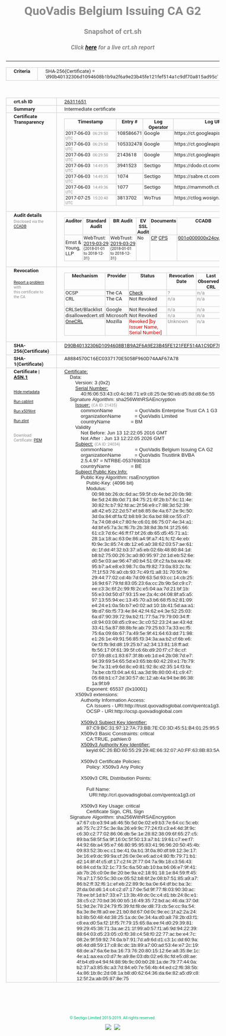 # QuoVadis Belgium Issuing CA G2
### Snapshot of crt.sh
##### Click [here](https://crt.sh/?q=D90B40132306D1094608B1B9A2F6A9E23B45FE121FEF514A1C9DF70A815AD95C) for a live crt.sh report

---
<!DOCTYPE HTML PUBLIC "-//W3C//DTD HTML 4.0 Transitional//EN">
<HTML>
<HEAD>
  <META http-equiv="Content-Type" content="text/html; charset=UTF-8">
  <TITLE>crt.sh | d90b40132306d1094608b1b9a2f6a9e23b45fe121fef514a1c9df70a815ad95c</TITLE>
  <META name="description" content="Free CT Log Certificate Search Tool from Sectigo (formerly Comodo CA)">
  <META name="keywords" content="crt.sh, CT, Certificate Transparency, Certificate Search, SSL Certificate, Sectigo, Comodo CA">
  <LINK href="//fonts.googleapis.com/css?family=Roboto+Mono|Roboto:400,400i,700,700i" rel="stylesheet">
  <STYLE type="text/css">
    a {
      white-space: nowrap;
    }
    body {
      color: #888888;
      font: 12pt Roboto, sans-serif;
      padding-top: 10px;
      text-align: center
    }
    form {
      margin: 0px
    }
    span {
      border-radius: 10px
    }
    span.heading {
      color: #888888;
      font: 12pt Roboto, sans-serif
    }
    span.title {
      background-color: #00B373;
      color: #FFFFFF;
      font: bold 18pt Roboto, sans-serif;
      padding: 0px 5px
    }
    span.text {
      color: #888888;
      font: 10pt Roboto, sans-serif
    }
    span.whiteongrey {
      background-color: #D9D9D6;
      color: #FFFFFF;
      font: bold 18pt Roboto, sans-serif;
      padding: 0px 5px
    }
    table {
      border-collapse: collapse;
      color: #222222;
      font: 10pt Roboto, sans-serif;
      margin-left: auto;
      margin-right: auto
    }
    table.options {
      border: none;
      margin-left: 10px
    }
    td, th {
      border: 1px solid #CCCCCC;
      padding: 0px 2px;
      text-align: left;
      vertical-align: top
    }
    td.outer, th.outer {
      border: 1px solid #CCCCCC;
      padding: 2px 20px;
      text-align: left
    }
    th.heading {
      color: #888888;
      font: bold italic 12pt Roboto, sans-serif;
      padding: 20px 0px 0px;
      text-align: center
    }
    th.options, td.options {
      border: none;
      vertical-align: middle
    }
    td.text {
      font: 10pt "Roboto Mono", sans-serif;
      padding: 2px 20px
    }
    td.heading {
      border: none;
      color: #888888;
      font: 12pt Roboto, sans-serif;
      padding-top: 20px;
      text-align: center
    }
    table.lint td, th {
      text-align: center
    }
    .button {
      background-color: #00B373;
      border-radius: 10px;
      color: #FFFFFF;
      font: bold 13pt Roboto, sans-serif
    }
    .copyright {
      font: 8pt Roboto, sans-serif;
      color: #00B373
    }
    .input {
      border: 1px solid #888888;
      font-weight: bold;
      text-align: center
    }
    .small {
      font: 8pt Roboto, sans-serif;
      color: #888888
    }
    .error {
      background-color: #FFDFDF;
      color: #CC0000;
      font-weight: bold
    }
    .fatal {
      background-color: #0000AA;
      color: #FFFFFF;
      font-weight: bold
    }
    .notice {
      background-color: #FFFFDF;
      color: #606000
    }
    .warning {
      background-color: #FFEFDF;
      color: #DF6000
    }
  </STYLE>
</HEAD>
<BODY>

<TABLE>
  <TR>
    <TH class="outer">Criteria</TH>
    <TD class="outer">SHA-256(Certificate) = 'd90b40132306d1094608b1b9a2f6a9e23b45fe121fef514a1c9df70a815ad95c'</TD>
  </TR>
</TABLE>
<BR>
<TABLE>
  <TR>
    <TH class="outer">crt.sh ID</TH>
    <TD class="outer"><A href="?id=26311651">26311651</A></TD>
  </TR>
  <TR>
    <TH class="outer">Summary</TH>
    <TD class="outer">Intermediate certificate</TD>
  </TR>
  <TR>
    <TH class="outer">Certificate<BR>Transparency</TH>
    <TD class="outer">
<TABLE class="options" style="margin-left:0px">
  <TR>
    <TH>Timestamp</TH>
    <TH>Entry #</TH>
    <TH>Log Operator</TH>
    <TH>Log URL</TH>
  </TR>
  <TR>
    <TD>2017-06-03&nbsp; <FONT class="small">06:29:50 UTC</FONT></TD>
    <TD>108586671</TD>
    <TD>Google</TD>
    <TD>https://ct.googleapis.com/pilot</TD>
  </TR>
  <TR>
    <TD>2017-06-03&nbsp; <FONT class="small">06:29:50 UTC</FONT></TD>
    <TD>105332478</TD>
    <TD>Google</TD>
    <TD>https://ct.googleapis.com/rocketeer</TD>
  </TR>
  <TR>
    <TD>2017-06-03&nbsp; <FONT class="small">06:29:50 UTC</FONT></TD>
    <TD>2143618</TD>
    <TD>Google</TD>
    <TD>https://ct.googleapis.com/skydiver</TD>
  </TR>
  <TR>
    <TD>2017-06-03&nbsp; <FONT class="small">14:49:35 UTC</FONT></TD>
    <TD>3941523</TD>
    <TD>Sectigo</TD>
    <TD>https://dodo.ct.comodo.com</TD>
  </TR>
  <TR>
    <TD>2017-06-03&nbsp; <FONT class="small">14:49:35 UTC</FONT></TD>
    <TD>1074</TD>
    <TD>Sectigo</TD>
    <TD>https://sabre.ct.comodo.com</TD>
  </TR>
  <TR>
    <TD>2017-06-03&nbsp; <FONT class="small">14:49:36 UTC</FONT></TD>
    <TD>1077</TD>
    <TD>Sectigo</TD>
    <TD>https://mammoth.ct.comodo.com</TD>
  </TR>
  <TR>
    <TD>2017-07-25&nbsp; <FONT class="small">15:20:40 UTC</FONT></TD>
    <TD>3813702</TD>
    <TD>WoTrus</TD>
    <TD>https://ctlog.wosign.com</TD>
  </TR>
</TABLE>
    </TD>
  </TR>
  <TR>
    <TH class="outer">Audit details<BR>
      <DIV class="small" style="padding-top:3px">Disclosed via the
        <A href="//ccadb-public.secure.force.com/mozilla/PublicAllIntermediateCerts" target="_blank">CCADB</A></DIV>
    </TH>
    <TD class="outer">
<TABLE class="options" style="margin-left:0px">
  <TR>
    <TH>Auditor</TH>
    <TH>Standard Audit</TH>
    <TH>BR Audit</TH>
    <TH>EV SSL Audit</TH>
    <TH>Documents</TH>
    <TH>CCADB</TH>
    <TH>Root Owner / Certificate</TH>
  </TR>
  <TR>
    <TD style="vertical-align:middle">Ernst & Young, LLP</TD>
    <TD>WebTrust:
      <A href="https://www.cpacanada.ca/generichandlers/CPACHandler.ashx?attachmentid=227627" target="_blank">2019-03-29</A>
      <BR><FONT style="font-size:8pt">(2018-01-01 to 2018-12-31)</FONT></TD>
    <TD>WebTrust:
      <A href="https://www.cpacanada.ca/generichandlers/CPACHandler.ashx?attachmentid=227628" target="_blank">2019-03-29</A>
      <BR><FONT style="font-size:8pt">(2018-01-01 to 2018-12-31)</FONT></TD>
    <TD>No    <TD>
      <A href="https://www.quovadisglobal.com/~/media/Files/Repository/QV_RCA1_RCA3_CPCPS_V4_25.ashx" target="blank">CP</A>
      <A href="https://www.quovadisglobal.com/~/media/Files/Repository/QV_RCA2_CPCPS_v2.5.ashx" target="blank">CPS</A>
    </TD>
    <TD><A href="//ccadb.force.com/001o000000x24oyAAA" target="_blank">001o000000x24oyAAA</A></TD>
    <TD><A href="/?id=8564337">QuoVadis</A></TD>
  </TR>
</TABLE>
    </TD>
  </TR>
  <TR>
    <TH class="outer">Revocation<BR><BR>
      <DIV class="small" style="padding-top:3px"><A href="?id=26311651&opt=problemreporting">Report a problem</A> with<BR>this certificate to the CA</DIV></TH>
    <TD class="outer">
      <TABLE class="options" style="margin-left:0px">
        <TR>
          <TH>Mechanism</TH>
          <TH>Provider</TH>
          <TH>Status</TH>
          <TH>Revocation Date</TH>
          <TH>Last Observed in CRL</TH>
          <TH>Last Checked <SPAN style="color:#CC0000;vertical-align:middle;font-size:70%;font-weight:normal">(Error)</SPAN></TH>
        </TR>
        <TR>
          <TD>OCSP</TD>
          <TD>The CA</TD>
          <TD><A href="?id=26311651&opt=ocsp">Check</A></TD>
          <TD><SPAN style="color:#888888">?</SPAN></TD>
          <TD><SPAN style="color:#888888">n/a</SPAN></TD>
          <TD><SPAN style="color:#888888">?</SPAN></TD>
        </TR>
        <TR>
          <TD>CRL</TD>
          <TD>The CA</TD>
          <TD>Not Revoked</TD><TD><SPAN style="color:#888888">n/a</SPAN></TD><TD><SPAN style="color:#888888">n/a</SPAN></TD><TD>2019-12-04&nbsp; <FONT class="small">17:05:19 UTC</FONT></TD>
        </TR>
        <TR>
          <TD>CRLSet/Blacklist</TD>
          <TD>Google</TD>
          <TD>Not Revoked</TD>
          <TD><SPAN style="color:#888888">n/a</SPAN></TD>
          <TD><SPAN style="color:#888888">n/a</SPAN></TD>
          <TD><SPAN style="color:#888888">n/a</SPAN></TD>
        </TR>
        <TR>
          <TD>disallowedcert.stl</TD>
          <TD>Microsoft</TD>
          <TD>Not Revoked</TD>
          <TD><SPAN style="color:#888888">n/a</SPAN></TD>
          <TD><SPAN style="color:#888888">n/a</SPAN></TD>
          <TD><SPAN style="color:#888888">n/a</SPAN></TD>
        </TR>
        <TR>
          <TD><A href="/mozilla-onecrl" target="_blank">OneCRL</A></TD>
          <TD>Mozilla</TD>
          <TD><SPAN style="color:#CC0000">Revoked [by Issuer Name, Serial Number]</SPAN></TD><TD><SPAN style="color:#888888">Unknown</SPAN></TD>
          <TD><SPAN style="color:#888888">n/a</SPAN></TD>
          <TD><SPAN style="color:#888888">n/a</SPAN></TD>
        </TR>
      </TABLE>
    </TD>
  </TR>
  <TR>
    <TH class="outer">SHA-256(Certificate)</TH>
    <TD class="outer"><A href="//censys.io/certificates/d90b40132306d1094608b1b9a2f6a9e23b45fe121fef514a1c9df70a815ad95c">D90B40132306D1094608B1B9A2F6A9E23B45FE121FEF514A1C9DF70A815AD95C</A></TD>
  </TR>
  <TR>
    <TH class="outer">SHA-1(Certificate)</TH>
    <TD class="outer">A8884570C16EC0337170E5058F960D74AAF67A78</TD>
  </TR>
  <TR>
    <TH class="outer">Certificate | <A href="?asn1=26311651">ASN.1</A>
      <SPAN class="small"><BR>
      <BR><BR><A href="?id=26311651&opt=nometadata">Hide metadata</A>
      <BR><BR><A href="?id=26311651&opt=cablint">Run cablint</A>
      <BR><BR><A href="?id=26311651&opt=x509lint">Run x509lint</A>
      <BR><BR><A href="?id=26311651&opt=zlint">Run zlint</A>
      <BR><BR><BR>Download Certificate: <A href="?d=26311651">PEM</A>
      </SPAN>
    </TH>
    <TD class="text"><A href="?d=26311651">Certificate:</A><BR>&nbsp;&nbsp;&nbsp;&nbsp;Data:<BR>&nbsp;&nbsp;&nbsp;&nbsp;&nbsp;&nbsp;&nbsp;&nbsp;Version:&nbsp;3&nbsp;(0x2)<BR>&nbsp;&nbsp;&nbsp;&nbsp;&nbsp;&nbsp;&nbsp;&nbsp;<A href="?serial=40f6065343c04cb671e9c8250e90ebd58dd86e55">Serial&nbsp;Number:</A><BR>&nbsp;&nbsp;&nbsp;&nbsp;&nbsp;&nbsp;&nbsp;&nbsp;&nbsp;&nbsp;&nbsp;&nbsp;40:f6:06:53:43:c0:4c:b6:71:e9:c8:25:0e:90:eb:d5:8d:d8:6e:55<BR>&nbsp;&nbsp;&nbsp;&nbsp;Signature&nbsp;Algorithm:&nbsp;sha256WithRSAEncryption<BR>&nbsp;&nbsp;&nbsp;&nbsp;&nbsp;&nbsp;&nbsp;&nbsp;<A href="?caid=21435">Issuer:</A> <SPAN class="small">(CA ID: 21435)</SPAN><BR>&nbsp;&nbsp;&nbsp;&nbsp;&nbsp;&nbsp;&nbsp;&nbsp;&nbsp;&nbsp;&nbsp;&nbsp;commonName&nbsp;&nbsp;&nbsp;&nbsp;&nbsp;&nbsp;&nbsp;&nbsp;&nbsp;&nbsp;&nbsp;&nbsp;&nbsp;&nbsp;&nbsp;&nbsp;=&nbsp;QuoVadis&nbsp;Enterprise&nbsp;Trust&nbsp;CA&nbsp;1&nbsp;G3<BR>&nbsp;&nbsp;&nbsp;&nbsp;&nbsp;&nbsp;&nbsp;&nbsp;&nbsp;&nbsp;&nbsp;&nbsp;organizationName&nbsp;&nbsp;&nbsp;&nbsp;&nbsp;&nbsp;&nbsp;&nbsp;&nbsp;&nbsp;=&nbsp;QuoVadis&nbsp;Limited<BR>&nbsp;&nbsp;&nbsp;&nbsp;&nbsp;&nbsp;&nbsp;&nbsp;&nbsp;&nbsp;&nbsp;&nbsp;countryName&nbsp;&nbsp;&nbsp;&nbsp;&nbsp;&nbsp;&nbsp;&nbsp;&nbsp;&nbsp;&nbsp;&nbsp;&nbsp;&nbsp;&nbsp;=&nbsp;BM<BR>&nbsp;&nbsp;&nbsp;&nbsp;&nbsp;&nbsp;&nbsp;&nbsp;Validity<BR>&nbsp;&nbsp;&nbsp;&nbsp;&nbsp;&nbsp;&nbsp;&nbsp;&nbsp;&nbsp;&nbsp;&nbsp;Not&nbsp;Before:&nbsp;Jun&nbsp;13&nbsp;12:22:05&nbsp;2016&nbsp;GMT<BR>&nbsp;&nbsp;&nbsp;&nbsp;&nbsp;&nbsp;&nbsp;&nbsp;&nbsp;&nbsp;&nbsp;&nbsp;Not&nbsp;After&nbsp;:&nbsp;Jun&nbsp;13&nbsp;12:22:05&nbsp;2026&nbsp;GMT<BR>&nbsp;&nbsp;&nbsp;&nbsp;&nbsp;&nbsp;&nbsp;&nbsp;<A href="?caid=24034">Subject:</A> <SPAN class="small">(CA ID: 24034)</SPAN><BR>&nbsp;&nbsp;&nbsp;&nbsp;&nbsp;&nbsp;&nbsp;&nbsp;&nbsp;&nbsp;&nbsp;&nbsp;commonName&nbsp;&nbsp;&nbsp;&nbsp;&nbsp;&nbsp;&nbsp;&nbsp;&nbsp;&nbsp;&nbsp;&nbsp;&nbsp;&nbsp;&nbsp;&nbsp;=&nbsp;QuoVadis&nbsp;Belgium&nbsp;Issuing&nbsp;CA&nbsp;G2<BR>&nbsp;&nbsp;&nbsp;&nbsp;&nbsp;&nbsp;&nbsp;&nbsp;&nbsp;&nbsp;&nbsp;&nbsp;organizationName&nbsp;&nbsp;&nbsp;&nbsp;&nbsp;&nbsp;&nbsp;&nbsp;&nbsp;&nbsp;=&nbsp;QuoVadis&nbsp;Trustlink&nbsp;BVBA<BR>&nbsp;&nbsp;&nbsp;&nbsp;&nbsp;&nbsp;&nbsp;&nbsp;&nbsp;&nbsp;&nbsp;&nbsp;2.5.4.97&nbsp;=&nbsp;NTRBE-0537698318<BR>&nbsp;&nbsp;&nbsp;&nbsp;&nbsp;&nbsp;&nbsp;&nbsp;&nbsp;&nbsp;&nbsp;&nbsp;countryName&nbsp;&nbsp;&nbsp;&nbsp;&nbsp;&nbsp;&nbsp;&nbsp;&nbsp;&nbsp;&nbsp;&nbsp;&nbsp;&nbsp;&nbsp;=&nbsp;BE<BR>&nbsp;&nbsp;&nbsp;&nbsp;&nbsp;&nbsp;&nbsp;&nbsp;<A href="?spkisha256=e2763dea57b90bbb38cfb667e14e788232740c191cc919107603d43ffee30ae8">Subject&nbsp;Public&nbsp;Key&nbsp;Info:</A><BR>&nbsp;&nbsp;&nbsp;&nbsp;&nbsp;&nbsp;&nbsp;&nbsp;&nbsp;&nbsp;&nbsp;&nbsp;Public&nbsp;Key&nbsp;Algorithm:&nbsp;rsaEncryption<BR>&nbsp;&nbsp;&nbsp;&nbsp;&nbsp;&nbsp;&nbsp;&nbsp;&nbsp;&nbsp;&nbsp;&nbsp;&nbsp;&nbsp;&nbsp;&nbsp;Public-Key:&nbsp;(4096&nbsp;bit)<BR>&nbsp;&nbsp;&nbsp;&nbsp;&nbsp;&nbsp;&nbsp;&nbsp;&nbsp;&nbsp;&nbsp;&nbsp;&nbsp;&nbsp;&nbsp;&nbsp;Modulus:<BR>&nbsp;&nbsp;&nbsp;&nbsp;&nbsp;&nbsp;&nbsp;&nbsp;&nbsp;&nbsp;&nbsp;&nbsp;&nbsp;&nbsp;&nbsp;&nbsp;&nbsp;&nbsp;&nbsp;&nbsp;00:98:bb:26:dc:6d:ac:59:5f:cb:4e:bd:20:0b:98:<BR>&nbsp;&nbsp;&nbsp;&nbsp;&nbsp;&nbsp;&nbsp;&nbsp;&nbsp;&nbsp;&nbsp;&nbsp;&nbsp;&nbsp;&nbsp;&nbsp;&nbsp;&nbsp;&nbsp;&nbsp;8e:5d:24:8b:0d:71:84:75:21:6f:2b:b7:6c:11:4e:<BR>&nbsp;&nbsp;&nbsp;&nbsp;&nbsp;&nbsp;&nbsp;&nbsp;&nbsp;&nbsp;&nbsp;&nbsp;&nbsp;&nbsp;&nbsp;&nbsp;&nbsp;&nbsp;&nbsp;&nbsp;30:82:fc:b7:92:fd:ac:2f:56:e9:c7:88:3d:52:39:<BR>&nbsp;&nbsp;&nbsp;&nbsp;&nbsp;&nbsp;&nbsp;&nbsp;&nbsp;&nbsp;&nbsp;&nbsp;&nbsp;&nbsp;&nbsp;&nbsp;&nbsp;&nbsp;&nbsp;&nbsp;a8:42:e5:22:2d:57:ef:b8:85:8e:4a:67:2e:9c:50:<BR>&nbsp;&nbsp;&nbsp;&nbsp;&nbsp;&nbsp;&nbsp;&nbsp;&nbsp;&nbsp;&nbsp;&nbsp;&nbsp;&nbsp;&nbsp;&nbsp;&nbsp;&nbsp;&nbsp;&nbsp;3d:0a:84:df:fa:f2:b8:b9:3c:6a:bd:88:ce:55:d7:<BR>&nbsp;&nbsp;&nbsp;&nbsp;&nbsp;&nbsp;&nbsp;&nbsp;&nbsp;&nbsp;&nbsp;&nbsp;&nbsp;&nbsp;&nbsp;&nbsp;&nbsp;&nbsp;&nbsp;&nbsp;7a:74:08:d4:c7:80:fe:c6:01:86:75:07:4e:34:a1:<BR>&nbsp;&nbsp;&nbsp;&nbsp;&nbsp;&nbsp;&nbsp;&nbsp;&nbsp;&nbsp;&nbsp;&nbsp;&nbsp;&nbsp;&nbsp;&nbsp;&nbsp;&nbsp;&nbsp;&nbsp;4d:bf:e5:7a:3c:f6:7b:2b:38:8d:3b:f4:1f:25:66:<BR>&nbsp;&nbsp;&nbsp;&nbsp;&nbsp;&nbsp;&nbsp;&nbsp;&nbsp;&nbsp;&nbsp;&nbsp;&nbsp;&nbsp;&nbsp;&nbsp;&nbsp;&nbsp;&nbsp;&nbsp;61:c3:7d:6c:46:ff:f7:bf:26:db:65:d5:45:71:a1:<BR>&nbsp;&nbsp;&nbsp;&nbsp;&nbsp;&nbsp;&nbsp;&nbsp;&nbsp;&nbsp;&nbsp;&nbsp;&nbsp;&nbsp;&nbsp;&nbsp;&nbsp;&nbsp;&nbsp;&nbsp;28:1a:18:ac:63:0e:86:a4:9f:a7:41:fc:f2:4e:eb:<BR>&nbsp;&nbsp;&nbsp;&nbsp;&nbsp;&nbsp;&nbsp;&nbsp;&nbsp;&nbsp;&nbsp;&nbsp;&nbsp;&nbsp;&nbsp;&nbsp;&nbsp;&nbsp;&nbsp;&nbsp;f0:9e:3c:85:74:db:12:e6:a0:38:62:03:57:ae:61:<BR>&nbsp;&nbsp;&nbsp;&nbsp;&nbsp;&nbsp;&nbsp;&nbsp;&nbsp;&nbsp;&nbsp;&nbsp;&nbsp;&nbsp;&nbsp;&nbsp;&nbsp;&nbsp;&nbsp;&nbsp;dc:1f:dd:4f:32:b3:37:a5:eb:02:6b:48:80:84:1d:<BR>&nbsp;&nbsp;&nbsp;&nbsp;&nbsp;&nbsp;&nbsp;&nbsp;&nbsp;&nbsp;&nbsp;&nbsp;&nbsp;&nbsp;&nbsp;&nbsp;&nbsp;&nbsp;&nbsp;&nbsp;b8:b2:75:00:26:3c:a0:80:95:97:2d:1d:eb:52:6e:<BR>&nbsp;&nbsp;&nbsp;&nbsp;&nbsp;&nbsp;&nbsp;&nbsp;&nbsp;&nbsp;&nbsp;&nbsp;&nbsp;&nbsp;&nbsp;&nbsp;&nbsp;&nbsp;&nbsp;&nbsp;d0:5e:03:ae:96:47:d0:b4:51:0f:c2:fa:ba:ea:49:<BR>&nbsp;&nbsp;&nbsp;&nbsp;&nbsp;&nbsp;&nbsp;&nbsp;&nbsp;&nbsp;&nbsp;&nbsp;&nbsp;&nbsp;&nbsp;&nbsp;&nbsp;&nbsp;&nbsp;&nbsp;95:b7:a4:e8:e3:98:7c:0a:f9:82:73:0a:83:2c:fa:<BR>&nbsp;&nbsp;&nbsp;&nbsp;&nbsp;&nbsp;&nbsp;&nbsp;&nbsp;&nbsp;&nbsp;&nbsp;&nbsp;&nbsp;&nbsp;&nbsp;&nbsp;&nbsp;&nbsp;&nbsp;7f:1f:53:76:a0:cb:93:7c:49:f1:a8:31:70:50:fe:<BR>&nbsp;&nbsp;&nbsp;&nbsp;&nbsp;&nbsp;&nbsp;&nbsp;&nbsp;&nbsp;&nbsp;&nbsp;&nbsp;&nbsp;&nbsp;&nbsp;&nbsp;&nbsp;&nbsp;&nbsp;29:44:77:02:cd:4b:7d:09:63:5d:93:cc:14:cb:25:<BR>&nbsp;&nbsp;&nbsp;&nbsp;&nbsp;&nbsp;&nbsp;&nbsp;&nbsp;&nbsp;&nbsp;&nbsp;&nbsp;&nbsp;&nbsp;&nbsp;&nbsp;&nbsp;&nbsp;&nbsp;16:9d:67:79:fd:83:05:23:6a:cc:2b:9b:5d:c9:c7:<BR>&nbsp;&nbsp;&nbsp;&nbsp;&nbsp;&nbsp;&nbsp;&nbsp;&nbsp;&nbsp;&nbsp;&nbsp;&nbsp;&nbsp;&nbsp;&nbsp;&nbsp;&nbsp;&nbsp;&nbsp;ee:c3:3c:6f:2c:99:f8:2c:e5:04:aa:7d:21:bf:1b:<BR>&nbsp;&nbsp;&nbsp;&nbsp;&nbsp;&nbsp;&nbsp;&nbsp;&nbsp;&nbsp;&nbsp;&nbsp;&nbsp;&nbsp;&nbsp;&nbsp;&nbsp;&nbsp;&nbsp;&nbsp;55:e3:0d:50:d7:93:15:ee:2a:4c:d4:08:8f:a5:a5:<BR>&nbsp;&nbsp;&nbsp;&nbsp;&nbsp;&nbsp;&nbsp;&nbsp;&nbsp;&nbsp;&nbsp;&nbsp;&nbsp;&nbsp;&nbsp;&nbsp;&nbsp;&nbsp;&nbsp;&nbsp;97:13:55:94:ec:13:45:70:a3:b6:68:f5:b2:81:09:<BR>&nbsp;&nbsp;&nbsp;&nbsp;&nbsp;&nbsp;&nbsp;&nbsp;&nbsp;&nbsp;&nbsp;&nbsp;&nbsp;&nbsp;&nbsp;&nbsp;&nbsp;&nbsp;&nbsp;&nbsp;e4:24:e1:0a:5b:b7:e0:02:ad:10:1b:41:5d:aa:a1:<BR>&nbsp;&nbsp;&nbsp;&nbsp;&nbsp;&nbsp;&nbsp;&nbsp;&nbsp;&nbsp;&nbsp;&nbsp;&nbsp;&nbsp;&nbsp;&nbsp;&nbsp;&nbsp;&nbsp;&nbsp;9b:d7:6b:f5:73:4e:84:42:f4:62:e4:3e:52:25:03:<BR>&nbsp;&nbsp;&nbsp;&nbsp;&nbsp;&nbsp;&nbsp;&nbsp;&nbsp;&nbsp;&nbsp;&nbsp;&nbsp;&nbsp;&nbsp;&nbsp;&nbsp;&nbsp;&nbsp;&nbsp;6a:d7:90:39:72:9a:b2:f1:77:5a:79:79:00:34:ff:<BR>&nbsp;&nbsp;&nbsp;&nbsp;&nbsp;&nbsp;&nbsp;&nbsp;&nbsp;&nbsp;&nbsp;&nbsp;&nbsp;&nbsp;&nbsp;&nbsp;&nbsp;&nbsp;&nbsp;&nbsp;c8:94:03:08:d5:c9:ec:3c:c0:52:23:24:ae:43:4d:<BR>&nbsp;&nbsp;&nbsp;&nbsp;&nbsp;&nbsp;&nbsp;&nbsp;&nbsp;&nbsp;&nbsp;&nbsp;&nbsp;&nbsp;&nbsp;&nbsp;&nbsp;&nbsp;&nbsp;&nbsp;33:41:5a:87:88:8b:fe:ab:79:25:b3:7a:33:ec:f5:<BR>&nbsp;&nbsp;&nbsp;&nbsp;&nbsp;&nbsp;&nbsp;&nbsp;&nbsp;&nbsp;&nbsp;&nbsp;&nbsp;&nbsp;&nbsp;&nbsp;&nbsp;&nbsp;&nbsp;&nbsp;75:6a:09:6b:67:7a:49:5e:9f:41:64:63:dd:71:98:<BR>&nbsp;&nbsp;&nbsp;&nbsp;&nbsp;&nbsp;&nbsp;&nbsp;&nbsp;&nbsp;&nbsp;&nbsp;&nbsp;&nbsp;&nbsp;&nbsp;&nbsp;&nbsp;&nbsp;&nbsp;e1:26:1e:49:91:56:85:f3:34:3a:aa:b2:cf:6b:e6:<BR>&nbsp;&nbsp;&nbsp;&nbsp;&nbsp;&nbsp;&nbsp;&nbsp;&nbsp;&nbsp;&nbsp;&nbsp;&nbsp;&nbsp;&nbsp;&nbsp;&nbsp;&nbsp;&nbsp;&nbsp;0e:f3:fb:9d:d8:19:25:b7:a2:34:13:81:18:ff:ad:<BR>&nbsp;&nbsp;&nbsp;&nbsp;&nbsp;&nbsp;&nbsp;&nbsp;&nbsp;&nbsp;&nbsp;&nbsp;&nbsp;&nbsp;&nbsp;&nbsp;&nbsp;&nbsp;&nbsp;&nbsp;fb:56:17:0f:61:39:5f:c6:6b:d9:20:f7:c7:8c:cf:<BR>&nbsp;&nbsp;&nbsp;&nbsp;&nbsp;&nbsp;&nbsp;&nbsp;&nbsp;&nbsp;&nbsp;&nbsp;&nbsp;&nbsp;&nbsp;&nbsp;&nbsp;&nbsp;&nbsp;&nbsp;07:59:d8:c1:83:67:3f:8b:eb:1d:e4:2b:08:7d:e7:<BR>&nbsp;&nbsp;&nbsp;&nbsp;&nbsp;&nbsp;&nbsp;&nbsp;&nbsp;&nbsp;&nbsp;&nbsp;&nbsp;&nbsp;&nbsp;&nbsp;&nbsp;&nbsp;&nbsp;&nbsp;94:39:69:54:65:5d:e3:65:bb:60:42:28:e1:7b:79:<BR>&nbsp;&nbsp;&nbsp;&nbsp;&nbsp;&nbsp;&nbsp;&nbsp;&nbsp;&nbsp;&nbsp;&nbsp;&nbsp;&nbsp;&nbsp;&nbsp;&nbsp;&nbsp;&nbsp;&nbsp;9e:7a:31:e9:6d:8c:e0:81:92:8c:d2:35:14:f3:fa:<BR>&nbsp;&nbsp;&nbsp;&nbsp;&nbsp;&nbsp;&nbsp;&nbsp;&nbsp;&nbsp;&nbsp;&nbsp;&nbsp;&nbsp;&nbsp;&nbsp;&nbsp;&nbsp;&nbsp;&nbsp;7a:be:cb:f3:04:a4:61:aa:3d:9b:80:00:41:c9:47:<BR>&nbsp;&nbsp;&nbsp;&nbsp;&nbsp;&nbsp;&nbsp;&nbsp;&nbsp;&nbsp;&nbsp;&nbsp;&nbsp;&nbsp;&nbsp;&nbsp;&nbsp;&nbsp;&nbsp;&nbsp;05:68:b1:c7:2d:30:57:dc:12:ab:4a:94:be:86:38:<BR>&nbsp;&nbsp;&nbsp;&nbsp;&nbsp;&nbsp;&nbsp;&nbsp;&nbsp;&nbsp;&nbsp;&nbsp;&nbsp;&nbsp;&nbsp;&nbsp;&nbsp;&nbsp;&nbsp;&nbsp;1a:9f:b9<BR>&nbsp;&nbsp;&nbsp;&nbsp;&nbsp;&nbsp;&nbsp;&nbsp;&nbsp;&nbsp;&nbsp;&nbsp;&nbsp;&nbsp;&nbsp;&nbsp;Exponent:&nbsp;65537&nbsp;(0x10001)<BR>&nbsp;&nbsp;&nbsp;&nbsp;&nbsp;&nbsp;&nbsp;&nbsp;X509v3&nbsp;extensions:<BR>&nbsp;&nbsp;&nbsp;&nbsp;&nbsp;&nbsp;&nbsp;&nbsp;&nbsp;&nbsp;&nbsp;&nbsp;Authority&nbsp;Information&nbsp;Access:&nbsp;<BR>&nbsp;&nbsp;&nbsp;&nbsp;&nbsp;&nbsp;&nbsp;&nbsp;&nbsp;&nbsp;&nbsp;&nbsp;&nbsp;&nbsp;&nbsp;&nbsp;CA&nbsp;Issuers&nbsp;-&nbsp;URI:http://trust.quovadisglobal.com/qventca1g3.crt<BR>&nbsp;&nbsp;&nbsp;&nbsp;&nbsp;&nbsp;&nbsp;&nbsp;&nbsp;&nbsp;&nbsp;&nbsp;&nbsp;&nbsp;&nbsp;&nbsp;OCSP&nbsp;-&nbsp;URI:http://ocsp.quovadisglobal.com<BR><BR>&nbsp;&nbsp;&nbsp;&nbsp;&nbsp;&nbsp;&nbsp;&nbsp;&nbsp;&nbsp;&nbsp;&nbsp;<A href="?ski=87c9bc3197127a73bb7ec03d4551b401259551ab">X509v3&nbsp;Subject&nbsp;Key&nbsp;Identifier:</A><BR>&nbsp;&nbsp;&nbsp;&nbsp;&nbsp;&nbsp;&nbsp;&nbsp;&nbsp;&nbsp;&nbsp;&nbsp;&nbsp;&nbsp;&nbsp;&nbsp;87:C9:BC:31:97:12:7A:73:BB:7E:C0:3D:45:51:B4:01:25:95:51:AB<BR>&nbsp;&nbsp;&nbsp;&nbsp;&nbsp;&nbsp;&nbsp;&nbsp;&nbsp;&nbsp;&nbsp;&nbsp;X509v3&nbsp;Basic&nbsp;Constraints:&nbsp;critical<BR>&nbsp;&nbsp;&nbsp;&nbsp;&nbsp;&nbsp;&nbsp;&nbsp;&nbsp;&nbsp;&nbsp;&nbsp;&nbsp;&nbsp;&nbsp;&nbsp;CA:TRUE,&nbsp;pathlen:0<BR>&nbsp;&nbsp;&nbsp;&nbsp;&nbsp;&nbsp;&nbsp;&nbsp;&nbsp;&nbsp;&nbsp;&nbsp;<A href="?ski=6c26bd605529294e663207a0ff638b835a4b34c6">X509v3&nbsp;Authority&nbsp;Key&nbsp;Identifier:</A><BR>&nbsp;&nbsp;&nbsp;&nbsp;&nbsp;&nbsp;&nbsp;&nbsp;&nbsp;&nbsp;&nbsp;&nbsp;&nbsp;&nbsp;&nbsp;&nbsp;keyid:6C:26:BD:60:55:29:29:4E:66:32:07:A0:FF:63:8B:83:5A:4B:34:C6<BR><BR>&nbsp;&nbsp;&nbsp;&nbsp;&nbsp;&nbsp;&nbsp;&nbsp;&nbsp;&nbsp;&nbsp;&nbsp;X509v3&nbsp;Certificate&nbsp;Policies:&nbsp;<BR>&nbsp;&nbsp;&nbsp;&nbsp;&nbsp;&nbsp;&nbsp;&nbsp;&nbsp;&nbsp;&nbsp;&nbsp;&nbsp;&nbsp;&nbsp;&nbsp;Policy:&nbsp;X509v3&nbsp;Any&nbsp;Policy<BR><BR>&nbsp;&nbsp;&nbsp;&nbsp;&nbsp;&nbsp;&nbsp;&nbsp;&nbsp;&nbsp;&nbsp;&nbsp;X509v3&nbsp;CRL&nbsp;Distribution&nbsp;Points:&nbsp;<BR><BR>&nbsp;&nbsp;&nbsp;&nbsp;&nbsp;&nbsp;&nbsp;&nbsp;&nbsp;&nbsp;&nbsp;&nbsp;&nbsp;&nbsp;&nbsp;&nbsp;Full&nbsp;Name:<BR>&nbsp;&nbsp;&nbsp;&nbsp;&nbsp;&nbsp;&nbsp;&nbsp;&nbsp;&nbsp;&nbsp;&nbsp;&nbsp;&nbsp;&nbsp;&nbsp;&nbsp;&nbsp;URI:http://crl.quovadisglobal.com/qventca1g3.crl<BR><BR>&nbsp;&nbsp;&nbsp;&nbsp;&nbsp;&nbsp;&nbsp;&nbsp;&nbsp;&nbsp;&nbsp;&nbsp;X509v3&nbsp;Key&nbsp;Usage:&nbsp;critical<BR>&nbsp;&nbsp;&nbsp;&nbsp;&nbsp;&nbsp;&nbsp;&nbsp;&nbsp;&nbsp;&nbsp;&nbsp;&nbsp;&nbsp;&nbsp;&nbsp;Certificate&nbsp;Sign,&nbsp;CRL&nbsp;Sign<BR>&nbsp;&nbsp;&nbsp;&nbsp;Signature&nbsp;Algorithm:&nbsp;sha256WithRSAEncryption<BR>&nbsp;&nbsp;&nbsp;&nbsp;&nbsp;&nbsp;&nbsp;&nbsp;&nbsp;a7:67:cb:e3:94:a6:46:5b:5d:0e:02:e9:b3:7e:64:cc:5c:eb:<BR>&nbsp;&nbsp;&nbsp;&nbsp;&nbsp;&nbsp;&nbsp;&nbsp;&nbsp;a6:75:7c:27:5c:3e:8a:26:e9:9c:77:24:f3:c3:e4:4d:3f:9c:<BR>&nbsp;&nbsp;&nbsp;&nbsp;&nbsp;&nbsp;&nbsp;&nbsp;&nbsp;c6:30:c2:77:02:86:06:db:5e:1e:28:82:38:09:6f:65:27:c5:<BR>&nbsp;&nbsp;&nbsp;&nbsp;&nbsp;&nbsp;&nbsp;&nbsp;&nbsp;89:ba:58:5f:5a:9f:16:0c:5f:50:13:a7:b1:19:61:c7:ee:f7:<BR>&nbsp;&nbsp;&nbsp;&nbsp;&nbsp;&nbsp;&nbsp;&nbsp;&nbsp;44:92:6b:a4:95:e7:66:80:95:95:83:41:96:96:20:50:45:4b:<BR>&nbsp;&nbsp;&nbsp;&nbsp;&nbsp;&nbsp;&nbsp;&nbsp;&nbsp;09:83:52:3b:ec:c1:be:41:0a:b1:3f:0a:80:df:b9:12:3e:17:<BR>&nbsp;&nbsp;&nbsp;&nbsp;&nbsp;&nbsp;&nbsp;&nbsp;&nbsp;3e:16:e9:dc:99:9a:cf:26:0e:0e:e6:ad:c4:80:fb:79:71:b1:<BR>&nbsp;&nbsp;&nbsp;&nbsp;&nbsp;&nbsp;&nbsp;&nbsp;&nbsp;d2:14:8f:4f:c5:df:17:c2:f4:2f:77:04:7a:9b:18:c3:56:43:<BR>&nbsp;&nbsp;&nbsp;&nbsp;&nbsp;&nbsp;&nbsp;&nbsp;&nbsp;b6:84:cd:fa:32:1c:73:5c:6a:50:ab:10:ba:b6:06:e7:9f:41:<BR>&nbsp;&nbsp;&nbsp;&nbsp;&nbsp;&nbsp;&nbsp;&nbsp;&nbsp;ab:7b:26:c0:0e:8e:20:be:9a:e2:18:91:18:1e:84:59:ff:45:<BR>&nbsp;&nbsp;&nbsp;&nbsp;&nbsp;&nbsp;&nbsp;&nbsp;&nbsp;76:a7:17:50:5c:30:ce:05:52:b8:6f:2e:08:b7:51:85:a9:a7:<BR>&nbsp;&nbsp;&nbsp;&nbsp;&nbsp;&nbsp;&nbsp;&nbsp;&nbsp;86:b2:ff:32:f6:1c:ef:eb:22:89:9c:ba:0e:64:df:bc:ba:3c:<BR>&nbsp;&nbsp;&nbsp;&nbsp;&nbsp;&nbsp;&nbsp;&nbsp;&nbsp;2f:da:0d:d6:14:c4:c2:d7:17:0e:5d:9f:77:f8:03:90:30:ac:<BR>&nbsp;&nbsp;&nbsp;&nbsp;&nbsp;&nbsp;&nbsp;&nbsp;&nbsp;78:ee:bf:1d:b7:33:e7:13:3b:49:dc:0c:c4:d1:bb:24:8c:e1:<BR>&nbsp;&nbsp;&nbsp;&nbsp;&nbsp;&nbsp;&nbsp;&nbsp;&nbsp;38:c5:c2:70:bd:36:00:b5:16:49:35:72:bd:ac:46:da:37:0d:<BR>&nbsp;&nbsp;&nbsp;&nbsp;&nbsp;&nbsp;&nbsp;&nbsp;&nbsp;51:9d:2e:78:24:79:f5:39:fd:f8:de:d8:73:cb:5e:cc:9a:54:<BR>&nbsp;&nbsp;&nbsp;&nbsp;&nbsp;&nbsp;&nbsp;&nbsp;&nbsp;8a:3e:8e:f8:a0:ee:21:b0:8d:67:0d:0c:9e:ec:1f:a2:2a:24:<BR>&nbsp;&nbsp;&nbsp;&nbsp;&nbsp;&nbsp;&nbsp;&nbsp;&nbsp;b3:8b:50:48:4d:38:25:1a:dc:0e:34:4a:d0:a8:78:2b:d3:f1:<BR>&nbsp;&nbsp;&nbsp;&nbsp;&nbsp;&nbsp;&nbsp;&nbsp;&nbsp;c8:ea:d0:5a:f2:1f:f5:7f:79:15:65:8a:ee:f4:d0:29:39:81:<BR>&nbsp;&nbsp;&nbsp;&nbsp;&nbsp;&nbsp;&nbsp;&nbsp;&nbsp;99:29:45:38:71:3a:ae:21:1f:99:a0:57:f1:a6:9d:94:22:39:<BR>&nbsp;&nbsp;&nbsp;&nbsp;&nbsp;&nbsp;&nbsp;&nbsp;&nbsp;88:64:03:d5:23:05:c0:f0:38:c4:58:f0:22:77:ac:be:e4:7c:<BR>&nbsp;&nbsp;&nbsp;&nbsp;&nbsp;&nbsp;&nbsp;&nbsp;&nbsp;08:2e:9f:59:92:74:0a:b7:91:7d:a9:6d:d1:c3:1c:dd:60:9a:<BR>&nbsp;&nbsp;&nbsp;&nbsp;&nbsp;&nbsp;&nbsp;&nbsp;&nbsp;d6:4d:d8:59:17:c8:8c:dc:1b:89:a7:00:ad:53:4e:e7:2c:19:<BR>&nbsp;&nbsp;&nbsp;&nbsp;&nbsp;&nbsp;&nbsp;&nbsp;&nbsp;68:de:a7:6a:6e:ba:16:73:76:20:80:15:12:6e:a8:35:8e:1c:<BR>&nbsp;&nbsp;&nbsp;&nbsp;&nbsp;&nbsp;&nbsp;&nbsp;&nbsp;4e:a1:aa:ea:c0:d7:fe:a9:8e:03:db:02:e6:8c:fd:e5:d8:ae:<BR>&nbsp;&nbsp;&nbsp;&nbsp;&nbsp;&nbsp;&nbsp;&nbsp;&nbsp;4f:b4:d9:e4:94:f4:88:9b:9c:00:b0:28:1a:de:79:77:44:0a:<BR>&nbsp;&nbsp;&nbsp;&nbsp;&nbsp;&nbsp;&nbsp;&nbsp;&nbsp;b2:37:a3:85:8c:a3:7d:84:e0:7e:56:4b:44:ed:c2:f6:38:5b:<BR>&nbsp;&nbsp;&nbsp;&nbsp;&nbsp;&nbsp;&nbsp;&nbsp;&nbsp;4a:86:1b:8c:2d:08:1a:b8:d0:62:64:36:da:6e:82:a5:d9:c8:<BR>&nbsp;&nbsp;&nbsp;&nbsp;&nbsp;&nbsp;&nbsp;&nbsp;&nbsp;12:5f:2a:ab:05:87:8e:75<BR>    </TD>
  </TR>
</TABLE>

  <BR><BR><BR>

  <P class="copyright">&copy; Sectigo Limited 2015-2019. All rights reserved.</P>
  <DIV>
    <A href="https://sectigo.com/"><IMG src="/sectigo_s.png"></A>
    &nbsp;<A href="https://github.com/crtsh"><IMG src="/GitHub-Mark-32px.png"></A>
  </DIV>
</BODY>
</HTML>
